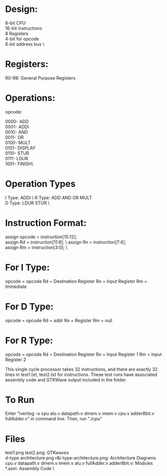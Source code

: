 # Design:

8-bit CPU \
16-bit instructions \
8 Registers \
4-bit for opcode \
8-bit address bus \

# Registers:

R0-R8: General Purpose Registers

# Operations:

opcode:

0000- ADD \
0001- ADDI\
0010- AND\
0011- OR\
0100- MULT\
0101- DISPLAY\
0110- STUR\
0111- LDUR\
1001- FINISH\

# Operation Types

I Type: ADDI \ 
R Type: ADD AND OR MULT \
D Type: LDUR STUR \

# Instruction Format:

assign opcode = instruction[15:12]; \
assign Rd = instruction[11:8]; \ 
assign Rn = instruction[7:4]; \
assign Rm = instruction[3:0]; \

# For I Type:

opcode = opcode 
Rd = Destination Register 
Rn = Input Register 
Rm = Immediate 

# For D Type:

opcode = opcode
Rd = addr
Rn = Register
Rm = null

# For R Type:

opcode = opcode
Rd = Destination Register
Rn = Input Register 1
Rm = Input Register 2

This single cycle processor takes 32 instructions, and there are exactly 32 lines in test1.txt, test2.txt for instructions.
These test runs have associated assembly code and GTKWave output included in the folder.

# To Run

Enter "iverilog -o cpu alu.v datapath.v dmem.v imem.v cpu.v adder8bit.v fullAdder.v" in command line.
Then, run "./cpu"

# Files

test1.png test2.png: GTKwaves \
d-type architecture.png r&i-type-architecture.png: Architecture Diagrams \
cpu.v datapath.v dmem.v imem.v alu.v fullAdder.v adder8bit.v: Modules \
\*.asm: Assembly Code \
